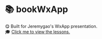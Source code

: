# :books: bookWxApp
:yum: Built for Jeremygao's WxApp presentation.  
:mortar_board: [Click me to view the lessons.](https://time.geekbang.org/course/intro/77?from=timeline&isappinstalled=0)
